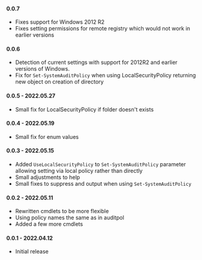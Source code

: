 ﻿#### 0.0.7
- Fixes support for Windows 2012 R2
- Fixes setting permissions for remote registry which would not work in earlier versions

#### 0.0.6
- Detection of current settings with support for 2012R2 and earlier versions of Windows.
- Fix for `Set-SystemAuditPolicy` when using LocalSecurityPolicy returning new object on creation of directory

#### 0.0.5 - 2022.05.27
- Small fix for LocalSecurityPolicy if folder doesn't exists

#### 0.0.4 - 2022.05.19
- Small fix for enum values

#### 0.0.3 - 2022.05.15
- Added `UseLocalSecurityPolicy` to `Set-SystemAuditPolicy` parameter allowing setting via local policy rather than directly
- Small adjustments to help
- Small fixes to suppress and output when using `Set-SystemAuditPolicy`

#### 0.0.2 - 2022.05.11
- Rewritten cmdlets to be more flexible
- Using policy names the same as in auditpol
- Added a few more cmdlets

#### 0.0.1 - 2022.04.12
- Initial release